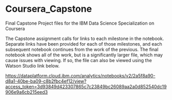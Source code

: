 # Coursera_Capstone
Final Capstone Project files for the IBM Data Science Specialization on Coursera

The Capstone assignment calls for links to each milestone in the notebook.  Separate links have been provided for each of those milestones, and each subsequent notebook continues from the work of the previous.  The final notebook shows all of the work, but is a significantly larger file, which may cause issues with viewing.  If so, the file can also be viewed using the Watson Studio link below.

https://dataplatform.cloud.ibm.com/analytics/notebooks/v2/2a5f8a90-d8a1-40be-ba09-c8b2fbc4ef12/view?access_token=3d93849d423307865c7c23849bc26089aa2a0d852540dc19906e9a6cb215eed3
